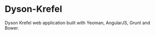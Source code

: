 Dyson-Krefel
============

Dyson Krefel web application built with Yeoman, AngularJS, Grunt and Bower.

